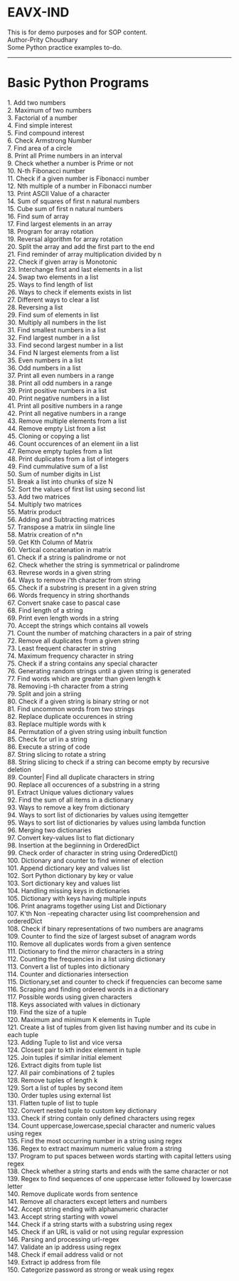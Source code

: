 # EAVX-IND
This is for demo purposes and for SOP content.
<br>
Author-Prity Choudhary
<br>
Some Python practice examples to-do.
_________________________________________________________________________________________________
<h1>Basic Python Programs</h1>
  1. Add two numbers<br>
  2. Maximum of two numbers<br>
  3. Factorial of a number<br>
  4. Find simple interest<br>
  5. Find compound interest<br>
  6. Check Armstrong Number<br>
  7. Find area of a circle<br>
  8. Print all Prime numbers in an interval<br>
  9. Check whether a number is Prime or not<br>
  10. N-th Fibonacci number<br>
  11. Check if a given number is Fibonacci number<br>
  12. Nth multiple of a number in Fibonacci number<br>
  13. Print ASCII Value of a character<br>
  14. Sum of squares of first n natural numbers<br>
  15. Cube sum of first n natural numbers<br>
  16. Find sum of array<br>
  17. Find largest elements in an array<br>
  18. Program for array rotation<br>
  19. Reversal algorithm for array rotation<br>
  20. Split the array and add the first part to the end<br>
  21. Find reminder of array multiplication divided by n<br>
  22. Check if given array is Monotonic<br>
  23. Interchange first and last elements in a list<br>
  24. Swap two elements in a list<br>
  25. Ways to find length of list<br>
  26. Ways to check if elements exists in list<br>
  27. Different ways to clear a list<br>
  28. Reversing a list<br>
  29. Find sum of elements in list<br>
  30. Multiply all numbers in the list<br>
  31. Find smallest numbers in a list<br>
  32. Find largest number in a list<br>
  33. Find second largest number in a list<br>
  34. Find N largest elements from a list<br>
  35. Even numbers in a list<br>
  36. Odd numbers in a list<br>
  37. Print all even numbers in a range<br>
  38. Print all odd numbers in a range<br>
  39. Print positive numbers in a list<br>
  40. Print negative numbers in a list<br>
  41. Print all positive numbers in a range<br>
  42. Print all negative numbers in a range<br>
  43. Remove multiple elements from a list<br>
  44. Remove empty List from a list<br>
  45. Cloning or copying a list<br>
  46. Count occurences of an element iin a list<br>
  47. Remove empty tuples from a list<br>
  48. Print duplicates from a list of integers<br>
  49. Find cummulative sum of a list<br>
  50. Sum of number digits in List<br>
  51. Break a list into chunks of size N<br>
  52. Sort the values of first list using second list<br>
  53. Add two matrices<br>
  54. Multiply two matrices<br>
  55. Matrix product<br>
  56. Adding and Subtracting matrices<br>
  57. Transpose a matrix iin siingle line<br>
  58. Matrix creation of n*n<br>
  59. Get Kth Column of Matrix<br>
  60. Vertical concatenation in matrix<br>
  61. Check if a string is palindrome or not<br>
  62. Check whether the string is symmetrical or palindrome<br>
  63. Revrese words in a given string<br>
  64. Ways to remove i'th character from string<br>
  65. Check if a substring is present in a given string<br>
  66. Words frequency in string shorthands<br>
  67. Convert snake case to pascal case<br>
  68. Find length of a string<br>
  69. Print even length words in a string<br>
  70. Accept the strings which contains all vowels<br>
  71. Count the number of matching characters in a pair of string<br>
  72. Remove all duplicates from a given string<br>
  73. Least frequent character in string<br>
  74. Maximum frequency character in string<br>
  75. Check if a string contains any special character<br>
  76. Generating random strings until a given string is generated<br>
  77. Find words which are greater than given length k<br>
  78. Removing i-th character from a string<br>
  79. Split and join a striing<br>
  80. Check if a given string is binary string or not<br>
  81. Find uncommon words from two strings<br>
  82. Replace duplicate occurences in string<br>
  83. Replace multiple words with k<br>
  84. Permutation of a given string using inbuilt function<br>
  85. Check for url in a string<br>
  86. Execute a string of code<br>
  87. String slicing to rotate a string<br>
  88. String slicing to check if a string can become empty by recursive deletion<br>
  89. Counter| Find all duplicate characters in string<br>
  90. Replace all occurences of a substring in a string<br>
  91. Extract Unique values dictionary values<br>
  92. Find the sum of all items in a dictionary<br>
  93. Ways to remove a key from dictionary<br>
  94. Ways to sort list of dictionaries by values using itemgetter<br>
  95. Ways to sort list of dictionaries by values using lambda function<br>
  96. Merging two dictionaries<br>
  97. Convert key-values list to flat dictionary<br>
  98. Insertion at the begiinning in OrderedDict<br>
  99. Check order of character in string using OrderedDict()<br>
  100. Dictionary and counter to find winner of election<br>
  101. Append dictionary key and values list<br>
  102. Sort Python dictionary by key or value<br>
  103. Sort dictionary key and values list <br>
  104. Handling missing keys in dictionaries<br>
  105. Dictionary with keys having multiple inputs<br>
  106. Print anagrams together using List and Dictionary<br>
  107. K'th Non -repeating character using list coomprehension and orderedDict <br>
  108. Check if binary representations of two numbers are anagrams <br>
  109. Counter to find the size of largest subset of anagram words <br>
  110. Remove all duplicates words from a given sentence<br>
  111. Dictionary to find the mirror characters in a string <br>
  112. Counting the frequencies in a list using dictionary<br>
  113. Convert a list of tuples into dictionary<br>
  114. Counter and dictionaries intersection<br>
  115. Dictionary,set and counter to check if frequencies can become same<br>
  116. Scraping and finding ordered words in a dictionary<br>
  117. Possible words using given characters<br>
  118. Keys associated with values in dictionary<br>
  119. Find the size of a tuple<br>
  120. Maximum and minimum K elements in Tuple<br>
  121. Create a list of tuples from given list having number and its cube in each tuple<br>
  123. Adding Tuple to list and vice versa<br>
  124. Closest pair to kth index element in tuple<br>
  125. Join tuples if similar initial element<br>
  126. Extract digits from tuple list<br>
  127. All pair combinations of 2 tuples<br>
  128. Remove tuples of length k<br>
  129. Sort a list of tuples by second item<br>
  130. Order tuples using external list<br>
  131. Flatten tuple of list to tuple<br>
  132. Convert nested tuple to custom key dictionary<br>
  133. Check if string contain only defined characters using regex<br>
  134. Count uppercase,lowercase,special character and numeric values using regex<br>
  135. Find the most occurring number in a string using regex<br>
  136. Regex to extract maximum numeric value from a string<br>
  137. Program to put spaces between words starting with capital letters using regex<br>
  138. Check whether a string starts and ends with the same character or not<br>
  139. Regex to find sequences of one uppercase letter followed by lowercase letter<br>
  140. Remove duplicate words from sentence<br>
  141. Remove all characters except letters and numbers<br>
  142. Accept string ending with alphanumeric character<br>
  143. Accept string starting with vowel<br>
  144. Check if a string starts with a substring using regex<br>
  145. Check if an URL is valid or not using regular expression<br>
  146. Parsing and processing url-regex<br>
  147. Validate an ip address using regex<br>
  148. Check if email address valid or not<br>
  149. Extract ip address from file<br>
  150. Categorize password as strong or weak using regex<br>
  
  
  

